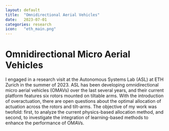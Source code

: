 ```yaml
---
layout: default
title:  "Omnidirectional Aerial Vehicles"
date:   2023-07-01
categories: research
icon:	"eth_main.png"
---
```


<h1>Omnidirectional Micro Aerial Vehicles</h1>

I engaged in a research visit at the Autonomous Systems Lab (ASL) at ETH Zurich in the summer of 2023. ASL has been developing omnidirectional micro aerial vehicles (OMAVs) over the last several years, and their current platform features six rotors mounted on tiltable arms. With the introduction of overactuation, there are open questions about the optimal allocation of actuation across the rotors and tilt-arms. The objective of my work was twofold: first, to analyze the current physics-based allocation method, and second, to investigate the integration of learning-based methods to enhance the performance of OMAVs.

<div class="box alt">
<div class="row uniform">
<div class="2u"></div>
<div class="8u"><span class="image fit"><img src="https://rjitosho.github.io/images/eth_main.png" alt="" /></span></div>
<div class="2u$"></div>
</div>
</div>
